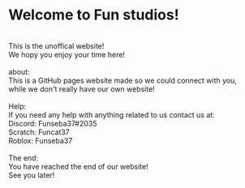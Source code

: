 # Welcome to Fun studios!
<br>
This is the unoffical website!
<br>
We hopy you enjoy your time here!
<br> <br>
about:
<br>
This is a GitHub pages website made so we could connect with you,
<br>
while we don't really have our own website!
<br><br>
Help:
<br>
If you need any help with anything related to us contact us at:
<br>
Discord: Funseba37#2035
<br>
Scratch: Funcat37
<br>
Roblox: Funseba37
<br> <br>The end: <br>
You have reached the end of our website!
<br>
See you later!
